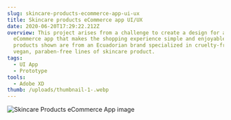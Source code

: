 ```yaml
---
slug: skincare-products-ecommerce-app-ui-ux
title: Skincare products eCommerce app UI/UX
date: 2020-06-20T17:29:22.212Z
overview: This project arises from a challenge to create a design for an
  eCommerce app that makes the shopping experience simple and enjoyable.  The
  products shown are from an Ecuadorian brand specialized in cruelty-free,
  vegan, paraben-free lines of skincare product.
tags:
  - UI App
  - Prototype
tools:
  - Adobe XD
thumb: /uploads/thumbnail-1-.webp
---
```

![Skincare Products eCommerce App image](/uploads/presentation-1-.webp "Skincare Products eCommerce App")